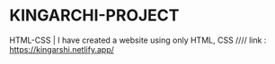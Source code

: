 # KINGARCHI-PROJECT
HTML-CSS | I have created a website using only HTML, CSS //// link : https://kingarshi.netlify.app/

